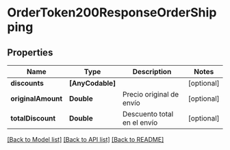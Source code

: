# OrderToken200ResponseOrderShipping

## Properties
Name | Type | Description | Notes
------------ | ------------- | ------------- | -------------
**discounts** | **[AnyCodable]** |  | [optional] 
**originalAmount** | **Double** | Precio original de envío | [optional] 
**totalDiscount** | **Double** | Descuento total en el envío | [optional] 

[[Back to Model list]](../README.md#documentation-for-models) [[Back to API list]](../README.md#documentation-for-api-endpoints) [[Back to README]](../README.md)


